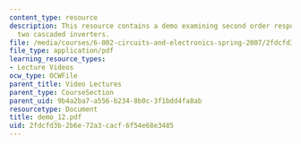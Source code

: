 ```yaml
---
content_type: resource
description: This resource contains a demo examining second order responses using
  two cascaded inverters.
file: /media/courses/6-002-circuits-and-electronics-spring-2007/2fdcfd3b2b6e72a3cacf6f54e68e3485_demo_12.pdf
file_type: application/pdf
learning_resource_types:
- Lecture Videos
ocw_type: OCWFile
parent_title: Video Lectures
parent_type: CourseSection
parent_uid: 9b4a2ba7-a556-b234-8b0c-3f1bdd4fa8ab
resourcetype: Document
title: demo_12.pdf
uid: 2fdcfd3b-2b6e-72a3-cacf-6f54e68e3485
---
```

